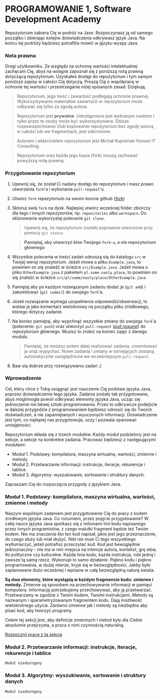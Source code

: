 # PROGRAMOWANIE 1, Software Development Academy

Repozytorium zabiera Cię w podróż na Jave. Rozpoczynasz ją od samego początku i zbierając kolejne doświadczenia 
odkrywasz język Java. Na końcu tej podróży będziesz potrafił/a mówić w języku wyspy Java.

### Nota prawna

Drogi użytkowniku. Ze względu na ochronę wartości intelektualnej zachęcam Cię, abyś na wstępie zapoznał się z poniższą 
notą prawną dotyczącą repozytorium. Uzyskałeś dostęp do repozytorium i tym samym poniższe zapisy w całości Cię dotyczą. 
Proszę Cię o współpracę w ochronie tej wartości i przestrzeganie niżej opisanych zasad. Dziękuję.

> Repozytorium, jego treść i zawartość podlegają ochronie prawnej. Wykorzystywanie materiałów zawartych w repozytorium 
może odbywać się tylko za zgodą autora.

> Repozytorium jest **prywatne**. Udostępniane jest wybranym osobom i tylko przez te osoby może być wykorzystywane. 
Dalsze rozpowszechnianie i/lub kopiowanie repozytorium bez zgody autora, w całości lub we fragmentach, jest zabronione.

> Autorem i właścicielem repozytorium jest Michał Kupisiński Honest IT Consulting. 

> Repozytorium oraz każda jego kopia (fork) muszą zachować powyższą notę prawną.

### Przygotowanie repozytorium

1. Upewnij się, że został Ci nadany dostęp do repozytorium i masz prawo utworzenia `fork`'a i wykonania `pull-request`'u.
2. Utwórz `fork` repezytorium na swoim koncie github ([*fork*](https://guides.github.com/activities/forking/))
3. Sklonuj swój `fork` na dysk. Najlepiej utwórz wcześniej folder zbiorczy dla tego i innych repozytoriów, np. 
`repositories` albo `workspace`. Do sklonowania wykorzystaj polecenie `git clone`.
   
   > Upewnij się, że repozytorium zostało poprawnie utworzone przy pomocy `git status`
   
   > **Pamiętaj, aby utworzyć klon Twojego `fork-a`, a nie repozytorium głównego**
   
4. Wszystkie polecenia w treści zadań odnoszą się do katalogu `src` w Twojej wersji repozytorium. Jeżeli mowa o pliku 
`Example.java`, to powinien on się znaleźć w ścieżce `src/Example.java`. Jeżeli mowa o pliku `OtherExample.java` 
z pakietem `pl.some.nasty.place`, to powinien on się znaleźć w ścieżce `src/pl/some/nasty/place/OtherExample.java`.
5. Pamiętaj aby po każdym rozwiązanym zadaniu dodać je (`git add`) i zakomitować (`git commit`) do swojego `fork`'a.
6. Jeżeli rozwiązanie wymaga uzupełnienia odpowiedzi/obserwacji, to wstaw je jako komentarz wieloliniowy na początku 
pliku źródłowego, którego dotyczy zadanie.
7. Na koniec pamiętaj, aby wypchnąć wszystkie zmiany do swojego `fork`'a (polecenie: `git push`) oraz utworzyć `pull-request` 
([*pull request*](https://help.github.com/articles/creating-a-pull-request)) do repozytorium głównego. Musisz to zrobić
na koniec zajęć z danego modułu.

   > Pamiętaj, że możesz potem dalej realizować zadania, commitować je oraz wypychać. Nowe zadania i zmiany w istniejących 
   zostaną automatycznie uwzględnione we wcześniejszym `pull-request`.
   
7. Baw się dobrze przy rozwiązywaniu zadań ;)

### Wprowadzenie

Cel, który chce z Tobą osiągnąć jest nauczenie Cię podstaw języka Java, poprzez doświadczenie tego języka.
Zadania zostały tak przygotowane, abyś mógł/mogła powoli odkrywać elementy języka Java, ucząc się jednoczenie
nie łatwej sztuki programowania. Przez to odkrywcze podejście w dalszej przygodzie z programowaniem będziesz odnosić się 
do Twoich doświadczeń, a nie zapamiętanych i wyuczonych informacji. Doświadczenie jest tym, co najlepiej nas przygotowuje,
uczy i pozwala opanować umiejętności.

Repozytorium składa się z trzech modułów. Każdy moduł podzielony jest na sekcje, a sekcje na konkretne zadania.
Pracować będziesz z następującymi modułami:

* Moduł 1. Podstawy: kompilatora, maszyna wirtualna, wartości, zmienne i metody.
* Moduł 2. Przetwarzanie informacji: instrukcje, iteracje, rekurencje i tablice.
* Moduł 3. Algorytmy: wyszukiwanie, sortowanie i struktury danych.

Zapraszam Cię do rozpoczęcia przygody z językiem Java. 

### Moduł 1. Podstawy: kompilatora, maszyna wirtualna, wartości, zmienne i metody

Naszym wspólnym zadaniem jest przygotowanie Cię do pracy z kodem źródłowym języka Java. Co rozumiem, przez
pojęcie przygotowanie? W całej nauce języka Java spotkasz się z milionami linii kodu napisanego przez innych programistów,
z czego malutki fragment będzie też Twoim kodem. Nie ma znaczenia kto ten kod napisał, jakie jest jego przeznaczenie, 
do czego służy lub miał służyć. Nikt nie musi Ci tego wszystkiego wytłumaczyć, jeżeli potrafisz przeczytać kod. 
Kod jest bewzględnie jednoznaczny - nie ma w nim miejsca na intencje autora, kontekst, grę słów, tło polityczne czy kulturalne. 
Każda linia kodu, każda instrukcja, robi jedną i zawsze tą samą rzecz. Wykonuje to samo działanie. Piękno kodu i piękno 
programowania, w dużej mierze, kryje się w bezwzględności. Jakby było zaplanowane dużo wcześniej i wpisane w całą 
bezwzględną naturę świata.

**Są dwa elementy, które wystąpią w każdym fragmencie kodu: zmienne i metody.**
Zmienne są sposobem na przechowywanie informacji w pamięci komputera. Informację potrzebujemy przechowywać, aby ją
przetwarzać. Przetwarzamy w zgodzie z Twoim kodem, Twoimi instrukcjami. Metody są nazwanym i sparametryzowanym fragmentem 
kodu. Dają możliwość wielokrotnego użycia. 
Zarówno zmienne jak i metody są niezbędne aby pisać kod, aby tworzyć programy.

Celem tej sekcji jest, aby definicje zmiennych i metod były dla Ciebie absolutnie przejrzysta, a praca z nimi
czynnością naturalną.

[Rozpocznij pracę z tą sekcją](modules/module_a/README.md)

### Moduł 2. Przetwarzanie informacji: instrukcje, iteracje, rekurencje i tablice

`Moduł niedostępny`

### Moduł 3. Algorytmy: wyszukiwanie, sortowanie i struktury danych

`Moduł niedostępny`